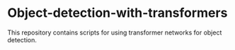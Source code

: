 # Object-detection-with-transformers

This repository contains scripts for using transformer networks for object detection.

